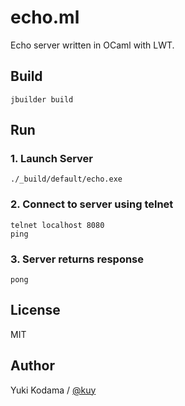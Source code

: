 # echo.ml

Echo server written in OCaml with LWT.

## Build

```
jbuilder build
```

## Run

### 1. Launch Server

```
./_build/default/echo.exe
```

### 2. Connect to server using telnet

```
telnet localhost 8080
ping
```

### 3. Server returns response

```
pong
```

## License

MIT

## Author

Yuki Kodama / [@kuy](https://twitter.com/kuy)
